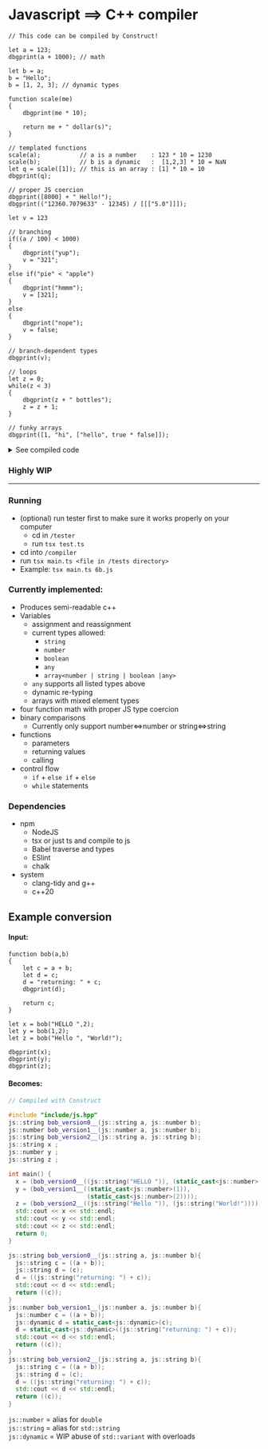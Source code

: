 # Javascript ==> C++ compiler
```JS
// This code can be compiled by Construct!

let a = 123;
dbgprint(a + 1000); // math

let b = a;
b = "Hello";
b = [1, 2, 3]; // dynamic types

function scale(me)
{
    dbgprint(me * 10);

    return me + " dollar(s)";
}

// templated functions
scale(a);           // a is a number    : 123 * 10 = 1230
scale(b);           // b is a dynamic   :  [1,2,3] * 10 = NaN
let q = scale([1]); // this is an array : [1] * 10 = 10
dbgprint(q);

// proper JS coercion
dbgprint([8000] + " Hello!");
dbgprint(("12360.7079633" - 12345) / [[["5.0"]]]);

let v = 123

// branching
if((a / 100) < 1000)
{
    dbgprint("yup");
    v = "321";
}
else if("pie" < "apple")
{
    dbgprint("hmmm");
    v = [321];
}
else
{
    dbgprint("nope");
    v = false;
}

// branch-dependent types
dbgprint(v);

// loops
let z = 0;
while(z < 3)
{
    dbgprint(z + " bottles");
    z = z + 1;
}

// funky arrays
dbgprint([1, "hi", ["hello", true * false]]);
```

<details>
<summary> See compiled code </summary>

```C++

// Compiled with Construct 

#include "include/js.hpp"
js::string scale_version0__(js::number me);
js::dynamic scale_version1__(js::dynamic me);
js::string scale_version2__(js::array<js::number> me);
js::number a ;
js::dynamic b = static_cast<js::dynamic>(0);
js::string q ;
js::dynamic v = static_cast<js::dynamic>(0);
js::number z ;

int main() {
  a = (static_cast<js::number>(123));
  std::cout << (a + static_cast<js::number>(1000)) << std::endl;
  b = static_cast<js::dynamic>(a);
  b = static_cast<js::dynamic>(js::string("Hello"));
  b = static_cast<js::dynamic>(js::array<js::number>(
      {(static_cast<js::number>(1)), (static_cast<js::number>(2)),
       (static_cast<js::number>(3))}));
  scale_version0__((a));
  scale_version1__((b));
  q = (scale_version2__(
      (js::array<js::number>({(static_cast<js::number>(1))}))));
  std::cout << q << std::endl;
  std::cout << (js::array<js::number>({(static_cast<js::number>(8000))}) +
                js::string(" Hello!"))
            << std::endl;
  std::cout << ((js::string("12360.7079633") - static_cast<js::number>(12345)) /
                js::array<js::array<js::array<js::string>>>(
                    {(js::array<js::array<js::string>>(
                        {(js::array<js::string>({(js::string("5.0"))}))}))}))
            << std::endl;
  v = static_cast<js::dynamic>(static_cast<js::number>(123));
  if ((((a / static_cast<js::number>(100)) < static_cast<js::number>(1000)))) {
    std::cout << js::string("yup") << std::endl;
    v = static_cast<js::dynamic>(js::string("321"));
}
else if(((js::string("pie")<js::string("apple")))) {
  std::cout << js::string("hmmm") << std::endl;
  v = static_cast<js::dynamic>(
      js::array<js::number>({(static_cast<js::number>(321))}));
}
else {
  std::cout << js::string("nope") << std::endl;
  v = static_cast<js::dynamic>(false);
}
std::cout << v << std::endl;
z = (static_cast<js::number>(0));
while(((z<static_cast<js::number>(3)))) {
  std::cout << (z + js::string(" bottles")) << std::endl;
  z = ((z + static_cast<js::number>(1)));
}
std::cout << js::array<js::dynamic>(
                 {static_cast<js::dynamic>(static_cast<js::number>(1)),
                  static_cast<js::dynamic>(js::string("hi")),
                  static_cast<js::dynamic>(js::array<js::dynamic>(
                      {static_cast<js::dynamic>(js::string("hello")),
                       static_cast<js::dynamic>((true * false))}))})
          << std::endl;
return 0;
}

js::string scale_version0__(js::number me){
std::cout << (me * static_cast<js::number>(10)) << std::endl;
return (((me + js::string(" dollar(s)"))));
}
js::dynamic scale_version1__(js::dynamic me){
std::cout << (me * static_cast<js::number>(10)) << std::endl;
return (((me + js::string(" dollar(s)"))));
}
js::string scale_version2__(js::array<js::number> me){
std::cout << (me * static_cast<js::number>(10)) << std::endl;
return (((me + js::string(" dollar(s)"))));
}
```

</details>

### Highly WIP
---

### Running
* (optional) run tester first to make sure it works properly on your computer
  * cd in `/tester`
  * run `tsx test.ts`
* cd into `/compiler`
* run `tsx main.ts <file in /tests directory>`
* Example: `tsx main.ts 6b.js`

### Currently implemented:
* Produces semi-readable c++
* Variables
  * assignment and reassignment
  * current types allowed:
      * `string`
      * `number`
      * `boolean`
      * `any`
      * `array<number | string | boolean |any>`
  * `any` supports all listed types above
  * dynamic re-typing
  * arrays with mixed element types
* four function math with proper JS type coercion
* binary comparisons
  * Currently only support number<=>number or string<=>string
* functions
  * parameters
  * returning values
  * calling
* control flow
  * `if` + `else if` + `else`
  * `while` statements

### Dependencies
* npm
    * NodeJS
    * tsx or just ts and compile to js
    * Babel traverse and types
    * ESlint
    * chalk
* system
    * clang-tidy and g++
    * c++20

## Example conversion
#### Input:
```JS
function bob(a,b)
{
    let c = a + b;
    let d = c;
    d = "returning: " + c;
    dbgprint(d);

    return c;
}

let x = bob("HELLO ",2);
let y = bob(1,2);
let z = bob("Hello ", "World!");

dbgprint(x);
dbgprint(y);
dbgprint(z);
```
#### Becomes:
```C++
// Compiled with Construct 

#include "include/js.hpp"
js::string bob_version0__(js::string a, js::number b);
js::number bob_version1__(js::number a, js::number b);
js::string bob_version2__(js::string a, js::string b);
js::string x ;
js::number y ;
js::string z ;

int main() {
  x = (bob_version0__((js::string("HELLO ")), (static_cast<js::number>(2))));
  y = (bob_version1__((static_cast<js::number>(1)),
                      (static_cast<js::number>(2))));
  z = (bob_version2__((js::string("Hello ")), (js::string("World!"))));
  std::cout << x << std::endl;
  std::cout << y << std::endl;
  std::cout << z << std::endl;
  return 0;
}

js::string bob_version0__(js::string a, js::number b){
  js::string c = ((a + b));
  js::string d = (c);
  d = ((js::string("returning: ") + c));
  std::cout << d << std::endl;
  return ((c));
}
js::number bob_version1__(js::number a, js::number b){
  js::number c = ((a + b));
  js::dynamic d = static_cast<js::dynamic>(c);
  d = static_cast<js::dynamic>((js::string("returning: ") + c));
  std::cout << d << std::endl;
  return ((c));
}
js::string bob_version2__(js::string a, js::string b){
  js::string c = ((a + b));
  js::string d = (c);
  d = ((js::string("returning: ") + c));
  std::cout << d << std::endl;
  return ((c));
}
```
`js::number`  = alias for `double`  
`js::string`  = alias for `std::string`  
`js::dynamic` = WIP abuse of `std::variant` with overloads  